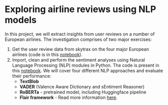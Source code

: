 # Exploring airline reviews using NLP models
In this project, we will extract insights from user reviews on a number of European airlines. The investigation comprises of two major exercises:
1. Get the user review data from skytrax on the four major European airlines (code is in this [notebook](https://colab.research.google.com/drive/1FPgk5Qnu1nSOJinU5Ltt__P6-QfUAsyA?usp=sharing)).
2. Import, clean and perform the sentiment analyses using Natural Language Processing (NLP) modules in Python. The code is present in this [notebook](https://colab.research.google.com/drive/1ll3suRJhaUMPKwqdWk2LpQs4oUx9Pqoh#scrollTo=zOl8YaxDmC_E). We will cover four different NLP approaches and evaluate their performance:
    - **TextBlob** 
    - **VADER** (Valence Aware Dictionary and sEntiment Reasoner)
    - **RoBERTa** - pretrained model, including Huggingface pipeline
    - **Flair framework** - Read more information [here](https://github.com/flairNLP/flair).
